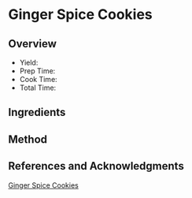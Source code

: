# Ginger Spice Cookies

## Overview

- Yield:
- Prep Time:
- Cook Time:
- Total Time:

## Ingredients


## Method



## References and Acknowledgments

[Ginger Spice Cookies](https://butterwithasideofbread.com/ginger-spice-cookies/)
